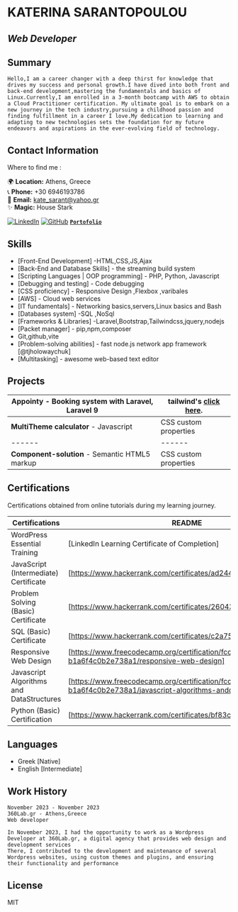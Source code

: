 # KATERINA SARANTOPOULOU
## _Web Developer_ 




## Summary
```
Hello,I am a career changer with a deep thirst for knowledge that drives my success and personal growth.I have dived into both front and back-end development,mastering the fundamentals and basics of Linux.Currently,I am enrolled in a 3-month bootcamp with AWS to obtain a Cloud Practitioner certification. My ultimate goal is to embark on a new journey in the tech industry,pursuing a childhood passion and finding fulfillment in a career I love.My dedication to learning and adapting to new technologies sets the foundation for my future endeavors and aspirations in the ever-evolving field of technology.  
```
## Contact Information



Where to find me :

🌍 **Location:** Athens, Greece  
📞 **Phone:** +30 6946193786  
📧 **Email:** kate_sarant@yahoo.gr  
✨ **Magic:** House Stark 

[![LinkedIn](https://img.shields.io/badge/LinkedIn-0077B5?style=for-the-badge&logo=linkedin&logoColor=white)](https://www.linkedin.com/in/katesarant)
[![GitHub](https://img.shields.io/badge/GitHub-181717?style=for-the-badge&logo=github&logoColor=white)](https://github.com/kate-sarant )
[**`Portofolio`** ](https://myportfolio-katesarant.netlify.app/)


## Skills


- [Front-End Development] -HTML,CSS,JS,Ajax
- [Back-End and Database Skills] - the streaming build system
- [Scripting Languages | OOP programming] - PHP, Python, Javascript
- [Debugging and testing] - Code debugging
- [CSS proficiency] - Responsive Design ,Flexbox ,varibales
- [AWS] - Cloud web services
- [IT fundamentals] - Networking basics,servers,Linux basics and Bash
- [Databases system] -SQL ,NoSql
- [Frameworks & Libraries] -Laravel,Bootstrap,Tailwindcss,jquery,nodejs 
- [Packet manager] - pip,npm,composer
- Git,github,vite
- [Problem-solving abilities] - fast node.js network app framework [@tjholowaychuk]
- [Multitasking] - awesome web-based text editor

## Projects

**Appointy** - Booking system with Laravel, Laravel 9 | tailwind's [click here](https://github.com/kate-sarant/Appointy  ).
| ------ | ------ |
**MultiTheme calculator** - Javascript | CSS custom properties| Sematic Html  [click here](https://peppy-dusk-f6ee5f.netlify.app ).
| ------ | ------ |
**Component-solution** - Semantic HTML5 markup | CSS custom properties | Vanilla JavaScript [click here](https://astonishing-belekoy-ffe2fa.netlify.app )<br/>


## Certifications

Certifications obtained from online tutorials during my learning journey.

| Certifications | README |
| ------ | ------ |
| WordPress Essential Training | [LinkedIn Learning Certificate of Completion] |
| JavaScript (Intermediate) Certificate | [https://www.hackerrank.com/certificates/ad2441a295dc] |
| Problem Solving (Basic) Certificate | [https://www.hackerrank.com/certificates/26043f4c84f4] |
| SQL (Basic) Certificate | [https://www.hackerrank.com/certificates/c2a758281fc4] |
| Responsive Web Design | [https://www.freecodecamp.org/certification/fccfeb571c956c34215-b1a6f4c0b2e738a1/responsive-web-design] |
| Javascript Algorithms and DataStructures | [https://www.freecodecamp.org/certification/fccfeb571c956c34215-b1a6f4c0b2e738a1/javascript-algorithms-anddata-structures] |
| Python (Basic) Certification |[https://www.hackerrank.com/certificates/bf83c5c2acfa] |

## Languages

- Greek [Native] 
- English [Intermediate] 

## Work History
    November 2023 - November 2023
    360Lab.gr - Athens,Greece
    Web developer

    In November 2023, I had the opportunity to work as a Wordpress Developer at 360Lab.gr, a digital agency that provides web design and development services  
    There, I contributed to the development and maintenance of several Wordpress websites, using custom themes and plugins, and ensuring their functionality and performance


## License

MIT




